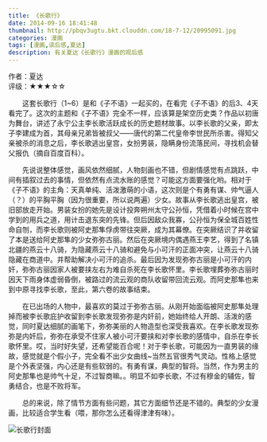 ```yaml
---
title: 《长歌行》
date: 2014-09-16 18:41:48
thumbnail: http://pbqv3ugtu.bkt.clouddn.com/18-7-12/20995091.jpg
categories: 漫画
tags: [漫画,读后感,夏达]
description: 有关夏达《长歌行》漫画的观后感
---
```

作者：夏达  
评级：★★★☆☆  
  
&emsp;&emsp;这套长歌行（1~6）是和《子不语》一起买的，在看完《子不语》的后3、4天看完了。这次的主题和《子不语》完全不一样，应该算是架空历史类？作品以初唐为舞台，讲述了永宁公主李长歌活跃成长的历史题材故事。以李长歌的父亲，即太子李建成为首，其母亲兄弟皆被叔父——唐代的第二代皇帝李世民所杀害。得知父亲被杀的消息之后，李长歌逃出皇宫，女扮男装，隐瞒身份流落民间，寻找机会替父报仇（摘自百度百科）。
<!--more-->
&emsp;&emsp;先说说整体感觉，画风依然细腻，人物刻画也不错，但剧情感觉有点跳跃，中间有插叙过去的事情，但依然有点流水账的感觉？可能这方面要强化哟。相对于《子不语》的主角：天真单纯、活泼激萌的小语，这次则是个有勇有谋、帅气逼人（？）的平胸平胸（因为很重要，所以说两遍）少女。故事从李长歌逃出皇宫，被旧部放走开始。男装女扮的她先是设计投奔朔州太守公孙恒，凭借着小时候在宫中学到的用兵之道，用计击退东突的先锋。但后因敌众我寡，公孙恒为保全城百姓性命自刎，而李长歌则被阿史那隼俘虏带往突厥，成为其幕僚。在突厥结识了并收留了本是送给阿史那隼的少女弥弥古丽。然后在突厥境内偶遇燕王李艺，得到了名镇北疆的燕云十八骑，为隐藏燕云十八骑和避免与小可汗的正面冲突，让燕云十八骑隐藏在商道中。并帮助解决小可汗的追杀。最后因为发现弥弥古丽是小可汗的内奸，弥弥古丽因家人被要挟左右为难自杀死在李长歌怀里。李长歌埋葬弥弥古丽时因天下雨身体虚弱昏倒，被路过的流云观的商队收留带回流云观。而阿史那隼也来到中原寻找李长歌，至此，第六卷的故事结束。

&emsp;&emsp;在已出场的人物中，最喜欢的莫过于弥弥古丽。从刚开始面临被阿史那隼处理掉而被李长歌庇护收留到李长歌发现弥弥是内奸前，她始终给人开朗、活泼的感觉，同时夏达细腻的画笔下，弥弥美丽的人物造型也深受我喜欢。在李长歌发现弥弥是内奸后，弥弥在承受不住家人被小可汗要挟和对李长歌的感情中，自杀在李长歌怀里。哎，当时好失望，还希望能百合呢！对于李长歌，可能因为一直男装的缘故，感觉就是个假小子，完全看不出少女曲线~当然五官很秀气灵动。性格上感觉是个外表坚强，内心还是有些软弱的。有勇有谋，典型的智将。当然，作为男主的阿史那隼也是帅气十足，不过智商嘛。。明显不如李长歌，不过有穆金的辅佐，智勇结合，也是不败将军。

&emsp;&emsp;总的来说，除了情节方面有些问题，其它方面细节还是不错的。典型的少女漫画，比较适合学生看（喂，那你怎么还看得津津有味）。

![长歌行封面](http://pbqv3ugtu.bkt.clouddn.com/18-7-12/29655067.jpg)